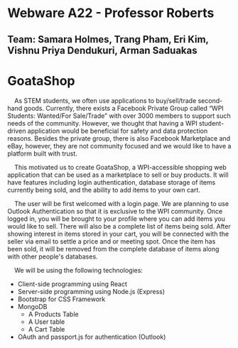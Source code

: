 # Webware A22 - Professor Roberts
## Team: Samara Holmes, Trang Pham, Eri Kim, Vishnu Priya Dendukuri, Arman Saduakas

# GoataShop
  
&nbsp;&nbsp;&nbsp;&nbsp;As STEM students, we often use applications to buy/sell/trade second-hand goods. Currently, there exists a Facebook Private Group called “WPI Students: Wanted/For Sale/Trade” with over 3000 members to support such needs of the community. However, we thought that having a WPI student-driven application would be beneficial for safety and data protection reasons. Besides the private group, there is also Facebook Marketplace and eBay, however, they are not community focused and we would like to have a platform built with trust. 

&nbsp;&nbsp;&nbsp;&nbsp;This motivated us to create GoataShop, a WPI-accessible shopping web application that can be used as a marketplace to sell or buy products. It will have features including login authentication, database storage of items currently being sold, and the ability to add items to your own cart. 

&nbsp;&nbsp;&nbsp;&nbsp;The user will be first welcomed with a login page. We are planning to use Outlook Authentication so that it is exclusive to the WPI community. Once logged in, you will be brought to your profile where you can add items you would like to sell. There will also be a complete list of items being sold. After showing interest in items stored in your cart, you will be connected with the seller via email to settle a price and or meeting spot. Once the item has been sold, it will be removed from the complete database of items along with other people's databases.

&nbsp;&nbsp;&nbsp;&nbsp;We will be using the following technologies:
* Client-side programming using React
* Server-side programming using Node.js (Express)
* Bootstrap for CSS Framework
* MongoDB
  * A Products Table
  * A User table
  * A Cart Table
* OAuth and passport.js for authentication (Outlook)

